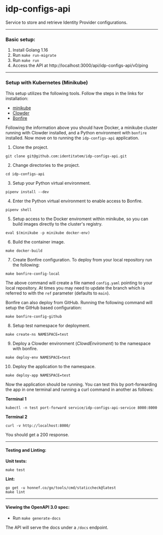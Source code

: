 [comment]: # ( Copyright Red Hat )
# idp-configs-api

Service to store and retrieve Identity Provider configurations. 

---
### Basic setup:

1. Install Golang 1.16
2. Run `make run-migrate`
3. Run `make run`
4. Access the API at http://localhost:3000/api/idp-configs-api/v0/ping

---

### Setup with Kubernetes (Minikube)

This setup utilizes the following tools. Follow the steps in the links for installation:
- [minikube](https://minikube.sigs.k8s.io/docs/)
- [Clowder](https://github.com/RedHatInsights/clowder)
- [Bonfire](https://github.com/RedHatInsights/bonfire)

Following the information above you should have Docker, a minikube cluster running with Clowder installed, and a Python environment with `bonfire` installed. Now move on to running the `idp-configs-api` application.

1. Clone the project.
```
git clone git@github.com:identitatem/idp-configs-api.git
```
2. Change directories to the project.
```
cd idp-configs-api
```
3. Setup your Python virtual environment.
```
pipenv install --dev
```
4. Enter the Python virtual environment to enable access to Bonfire.
```
pipenv shell
```
5. Setup access to the Docker enviroment within minikube, so you can build images directly to the cluster's registry.
```
eval $(minikube -p minikube docker-env)
```
6. Build the container image.
```
make docker-build
```
7. Create Bonfire configuration. To deploy from your local repository run the following:
```
make bonfire-config-local
```
The above command will create a file named `config.yaml` pointing to your local repository. At times you may need to update the branch which is referred to with the `ref` parameter (defaults to `main`).

Bonfire can also deploy from GitHub. Running the following command will setup the GitHub based configuration:
```
make bonfire-config-github
```
8. Setup test namespace for deployment.
```
make create-ns NAMESPACE=test
```
9. Deploy a Clowder environment (*ClowdEnviroment*) to the namespace with bonfire.
```
make deploy-env NAMESPACE=test
```
10. Deploy the application to the namespace.
```
make deploy-app NAMESPACE=test
```

Now the application should be running. You can test this by port-forwarding the app in one terminal and running a curl command in another as follows:

**Terminal 1**
```
kubectl -n test port-forward service/idp-configs-api-service 8000:8000
```
**Terminal 2**
```
curl -v http://localhost:8000/
```

You should get a 200 response.

---
#### Testing and Linting:

**Unit tests:**
```
make test
```
**Lint:**
```
go get -u honnef.co/go/tools/cmd/staticcheck@latest
make lint
```

---
#### Viewing the OpenAPI 3.0 spec:

* Run `make generate-docs`

The API will serve the docs under a `/docs` endpoint.